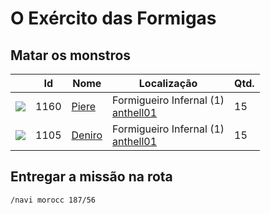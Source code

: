 # O Exército das Formigas

## Matar os monstros

| | Id | Nome | Localização | Qtd. |
| - | - | - | - | - |
| <img src="https://file5s.ratemyserver.net/mobs/1160.gif"> | 1160 | <a href="https://ratemyserver.net/mob_db.php?mob_id=1160&small=1&back=1" target="_blank">Piere</a> | Formigueiro Infernal (1)<br><a href="https://ratemyserver.net/index.php?page=npc_shop_warp&map=anthell01" target="_blank">anthell01</a> | 15 |
| <img src="https://file5s.ratemyserver.net/mobs/1105.gif"> | 1105 | <a href="https://ratemyserver.net/mob_db.php?mob_id=1105&small=1&back=1" target="_blank">Deniro</a> | Formigueiro Infernal (1)<br><a href="https://ratemyserver.net/index.php?page=npc_shop_warp&map=anthell01" target="_blank">anthell01</a> | 15 |

## Entregar a missão na rota

```
/navi morocc 187/56
```
